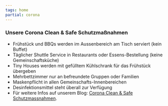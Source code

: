 ```yaml
---
tags: home
partial: corona
---
```


### Unsere Corona Clean & Safe Schutzmaßnahmen

- Frühstück und BBQs werden im Aussenbereich am Tisch serviert (kein Buffet)
- Täglicher Shuttle Service in Restaurants oder Essens-Bestellung (keine Gemeinschaftsküche)
- Tiny Houses werden mit gefülltem Kühlschrank für das Frühstück übergeben
- Mehrbettzimmer nur an befreundete Gruppen oder Familien
- Maskenpflicht in allen Gemeinschafts-Innenbereichen
- Desinfektionsmittel steht überall zur Verfügung
- Für weitere Infos auf unserem Blog: [Corona Clean & Safe Schutzmassnahmen](https://www.portugal-wellenreiten.de/re-opening-des-da-silva-surfcamp/).
